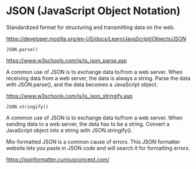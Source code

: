 # JSON (JavaScript Object Notation)

Standardized format for structuring and transmitting data on the web.

<https://developer.mozilla.org/en-US/docs/Learn/JavaScript/Objects/JSON>

`JSON.parse()`

<https://www.w3schools.com/js/js_json_parse.asp>

A common use of JSON is to exchange data to/from a web server.
When receiving data from a web server, the data is always a string.
Parse the data with JSON.parse(), and the data becomes a JavaScript object.

<https://www.w3schools.com/js/js_json_stringify.asp>

`JSON.stringify()`

A common use of JSON is to exchange data to/from a web server.
When sending data to a web server, the data has to be a string.
Convert a JavaScript object into a string with JSON.stringify().

Mis-formatted JSON is a common cause of errors. This JSON formatter website lets you paste in JSON code and will search it for formatting errors.

<https://jsonformatter.curiousconcept.com/>
